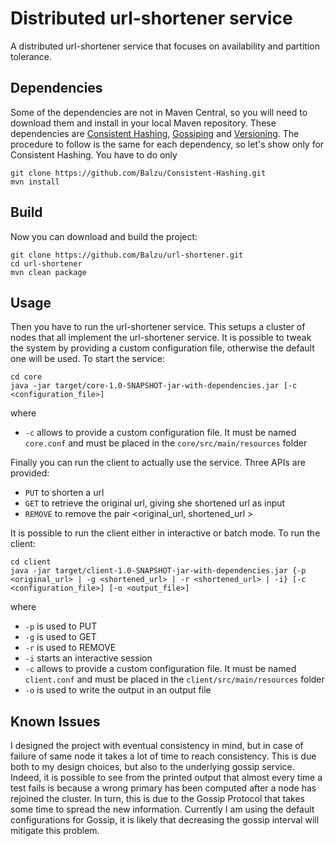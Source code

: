 # Distributed url-shortener service
A distributed url-shortener service that focuses on availability and partition tolerance.



## Dependencies
Some of the dependencies are not in Maven Central, so you will need to download them and install in your local Maven repository. These dependencies are [Consistent Hashing](https://github.com/Balzu/Consistent-Hashing), [Gossiping](https://github.com/tonellotto/Distributed-Enabling-Platforms/tree/master/gossiping) and [Versioning](https://github.com/tonellotto/Distributed-Enabling-Platforms/tree/master/versioning). The procedure to follow is the same for each dependency, so let's show only for Consistent Hashing. You have to do only

`git clone https://github.com/Balzu/Consistent-Hashing.git`  
`mvn install`  

## Build

Now you can download and build the project:

`git clone https://github.com/Balzu/url-shortener.git`  
`cd url-shortener`  
`mvn clean package`  

## Usage

Then you have to run the url-shortener service. This setups a cluster of nodes that all implement the url-shortener service. It is possible to tweak the system by providing a custom configuration file, otherwise the default one will be used. To start the service:

`cd core`  
`java -jar target/core-1.0-SNAPSHOT-jar-with-dependencies.jar [-c <configuration_file>] `  

where

* `-c` allows to provide a custom configuration file. It must be named `core.conf` and must be placed in the `core/src/main/resources` folder

Finally you can run the client to actually use the service. Three APIs are provided:

* `PUT` to shorten a url
* `GET` to retrieve the original url, giving she shortened url as input
* `REMOVE` to remove the pair <original_url, shortened_url >

It is possible to run the client either in interactive or batch mode. To run the client:

`cd client`  
`java -jar target/client-1.0-SNAPSHOT-jar-with-dependencies.jar {-p <original_url> | -g <shortened_url> | -r <shortened_url> | -i} [-c <configuration_file>] [-o <output_file>]`  

where

* `-p` is used to PUT
* `-g` is used to GET
* `-r` is used to REMOVE 
* `-i` starts an interactive session
* `-c` allows to provide a custom configuration file. It must be named `client.conf` and must be placed in the `client/src/main/resources` folder
* `-o` is used to write the output in an output file

## Known Issues

I designed the project with eventual consistency in mind, but in case of failure of same node it takes a lot of time to reach consistency. This is due both to my design choices, but also to the underlying gossip service. Indeed, it is possible to see from the printed output that almost every time a test fails is because a wrong primary has been computed after a node has rejoined the cluster. In turn, this is due to the Gossip Protocol that takes some time to spread the new information. Currently I am using the default configurations for Gossip, it is likely that decreasing the gossip interval will mitigate this problem. 

